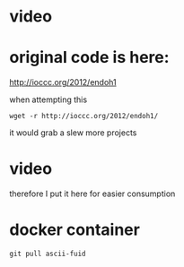 

# video
# original code is here:

http://ioccc.org/2012/endoh1

when attempting this 

`wget -r http://ioccc.org/2012/endoh1/`

it would grab a slew more projects


# video
therefore I put it here for easier consumption


# docker container
`git pull ascii-fuid`

